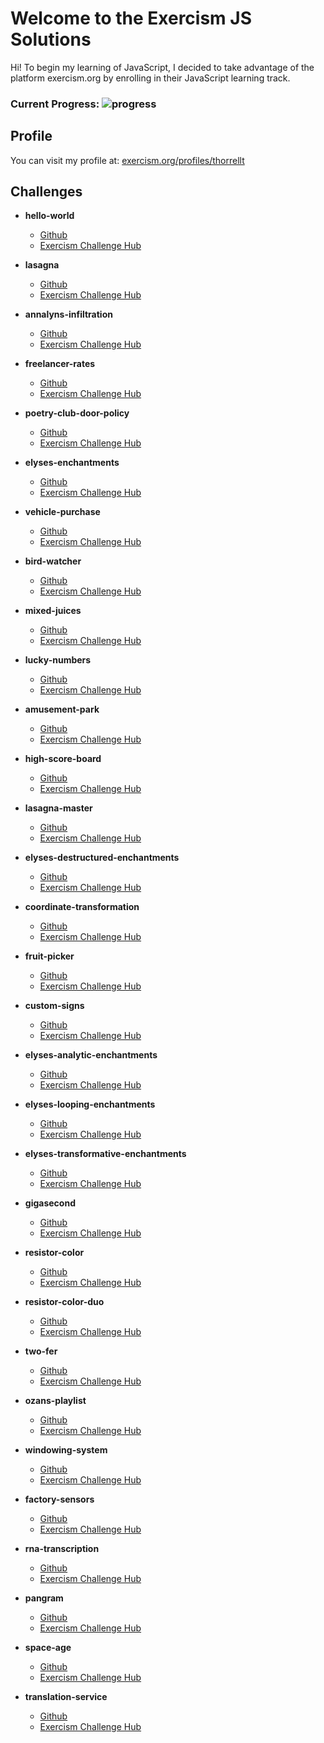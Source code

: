 # Welcome to the Exercism JS Solutions

Hi! To begin my learning of JavaScript, I decided to take advantage of the platform exercism.org by enrolling in their JavaScript learning track. 
### Current Progress: ![progress](https://progress-bar.dev/22/?title=31/139&width=120&color=2828c9)

## Profile
You can visit my profile at: [exercism.org/profiles/thorrellt](https://exercism.org/profiles/thorrellt)

## Challenges

- **hello-world**
	- [Github](https://github.com/thorrellt/exercism_solutions/tree/master/javascript/hello-world)
	- [Exercism Challenge Hub](https://exercism.org/tracks/javascript/exercises/hello-world)

- **lasagna**
	- [Github](https://github.com/thorrellt/exercism_solutions/tree/master/javascript/lasagna)
	- [Exercism Challenge Hub](https://exercism.org/tracks/javascript/exercises/lasagna)

- **annalyns-infiltration**
	- [Github](https://github.com/thorrellt/exercism_solutions/tree/master/javascript/annalyns-infiltration)
	- [Exercism Challenge Hub](https://exercism.org/tracks/javascript/exercises/annalyns-infiltration)

- **freelancer-rates**
	- [Github](https://github.com/thorrellt/exercism_solutions/tree/master/javascript/freelancer-rates)
	- [Exercism Challenge Hub](https://exercism.org/tracks/javascript/exercises/freelancer-rates)

- **poetry-club-door-policy**
	- [Github](https://github.com/thorrellt/exercism_solutions/tree/master/javascript/poetry-club-door-policy)
	- [Exercism Challenge Hub](https://exercism.org/tracks/javascript/exercises/poetry-club-door-policy)

- **elyses-enchantments**
	- [Github](https://github.com/thorrellt/exercism_solutions/tree/master/javascript/elyses-enchantments)
	- [Exercism Challenge Hub](https://exercism.org/tracks/javascript/exercises/elyses-enchantments)

- **vehicle-purchase**
	- [Github](https://github.com/thorrellt/exercism_solutions/tree/master/javascript/vehicle-purchase)
	- [Exercism Challenge Hub](https://exercism.org/tracks/javascript/exercises/vehicle-purchase)

- **bird-watcher**
	- [Github](https://github.com/thorrellt/exercism_solutions/tree/master/javascript/bird-watcher)
	- [Exercism Challenge Hub](https://exercism.org/tracks/javascript/exercises/bird-watcher)

- **mixed-juices**
	- [Github](https://github.com/thorrellt/exercism_solutions/tree/master/javascript/mixed-juices)
	- [Exercism Challenge Hub](https://exercism.org/tracks/javascript/exercises/mixed-juices)

- **lucky-numbers**
	- [Github](https://github.com/thorrellt/exercism_solutions/tree/master/javascript/lucky-numbers)
	- [Exercism Challenge Hub](https://exercism.org/tracks/javascript/exercises/lucky-numbers)

- **amusement-park**
	- [Github](https://github.com/thorrellt/exercism_solutions/tree/master/javascript/amusement-park)
	- [Exercism Challenge Hub](https://exercism.org/tracks/javascript/exercises/amusement-park)

- **high-score-board**
	- [Github](https://github.com/thorrellt/exercism_solutions/tree/master/javascript/high-score-board)
	- [Exercism Challenge Hub](https://exercism.org/tracks/javascript/exercises/high-score-board)

- **lasagna-master**
	- [Github](https://github.com/thorrellt/exercism_solutions/tree/master/javascript/lasagna-master)
	- [Exercism Challenge Hub](https://exercism.org/tracks/javascript/exercises/lasagna-master)

- **elyses-destructured-enchantments**
	- [Github](https://github.com/thorrellt/exercism_solutions/tree/master/javascript/elyses-destructured-enchantments)
	- [Exercism Challenge Hub](https://exercism.org/tracks/javascript/exercises/elyses-destructured-enchantments)

- **coordinate-transformation**
	- [Github](https://github.com/thorrellt/exercism_solutions/tree/master/javascript/coordinate-transformation)
	- [Exercism Challenge Hub](https://exercism.org/tracks/javascript/exercises/coordinate-transformation)

- **fruit-picker**
	- [Github](https://github.com/thorrellt/exercism_solutions/tree/master/javascript/fruit-picker)
	- [Exercism Challenge Hub](https://exercism.org/tracks/javascript/exercises/fruit-picker)

- **custom-signs**
	- [Github](https://github.com/thorrellt/exercism_solutions/tree/master/javascript/custom-signs)
	- [Exercism Challenge Hub](https://exercism.org/tracks/javascript/exercises/custom-signs)

- **elyses-analytic-enchantments**
	- [Github](https://github.com/thorrellt/exercism_solutions/tree/master/javascript/elyses-analytic-enchantments)
	- [Exercism Challenge Hub](https://exercism.org/tracks/javascript/exercises/elyses-analytic-enchantments)

- **elyses-looping-enchantments**
	- [Github](https://github.com/thorrellt/exercism_solutions/tree/master/javascript/elyses-looping-enchantments)
	- [Exercism Challenge Hub](https://exercism.org/tracks/javascript/exercises/elyses-looping-enchantments)

- **elyses-transformative-enchantments**
	- [Github](https://github.com/thorrellt/exercism_solutions/tree/master/javascript/elyses-transformative-enchantments)
	- [Exercism Challenge Hub](https://exercism.org/tracks/javascript/exercises/elyses-transformative-enchantments)

- **gigasecond**
	- [Github](https://github.com/thorrellt/exercism_solutions/tree/master/javascript/gigasecond)
	- [Exercism Challenge Hub](https://exercism.org/tracks/javascript/exercises/gigasecond)

- **resistor-color**
	- [Github](https://github.com/thorrellt/exercism_solutions/tree/master/javascript/resistor-color)
	- [Exercism Challenge Hub](https://exercism.org/tracks/javascript/exercises/resistor-color)

- **resistor-color-duo**
	- [Github](https://github.com/thorrellt/exercism_solutions/tree/master/javascript/resistor-color-duo)
	- [Exercism Challenge Hub](https://exercism.org/tracks/javascript/exercises/resistor-color-duo)

- **two-fer**
	- [Github](https://github.com/thorrellt/exercism_solutions/tree/master/javascript/two-fer)
	- [Exercism Challenge Hub](https://exercism.org/tracks/javascript/exercises/two-fer)

- **ozans-playlist**
	- [Github](https://github.com/thorrellt/exercism_solutions/tree/master/javascript/ozans-playlist)
	- [Exercism Challenge Hub](https://exercism.org/tracks/javascript/exercises/ozans-playlist)

- **windowing-system**
	- [Github](https://github.com/thorrellt/exercism_solutions/tree/master/javascript/windowing-system)
	- [Exercism Challenge Hub](https://exercism.org/tracks/javascript/exercises/windowing-system)

- **factory-sensors**
	- [Github](https://github.com/thorrellt/exercism_solutions/tree/master/javascript/factory-sensors)
	- [Exercism Challenge Hub](https://exercism.org/tracks/javascript/exercises/factory-sensors)

- **rna-transcription**
	- [Github](https://github.com/thorrellt/exercism_solutions/tree/master/javascript/rna-transcription)
	- [Exercism Challenge Hub](https://exercism.org/tracks/javascript/exercises/rna-transcription)

- **pangram**
	- [Github](https://github.com/thorrellt/exercism_solutions/tree/master/javascript/pangram)
	- [Exercism Challenge Hub](https://exercism.org/tracks/javascript/exercises/pangram)

- **space-age**
	- [Github](https://github.com/thorrellt/exercism_solutions/tree/master/javascript/space-age)
	- [Exercism Challenge Hub](https://exercism.org/tracks/javascript/exercises/space-age)

- **translation-service**
	- [Github](https://github.com/thorrellt/exercism_solutions/tree/master/javascript/translation-service)
	- [Exercism Challenge Hub](https://exercism.org/tracks/javascript/exercises/translation-service)

